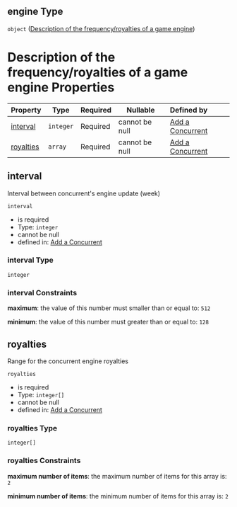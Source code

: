 ## engine Type

`object` ([Description of the frequency/royalties of a game engine](add-concurrent-properties-description-of-the-frequencyroyalties-of-a-game-engine.md))

# Description of the frequency/royalties of a game engine Properties

| Property                | Type      | Required | Nullable       | Defined by                                                                                                                                                                                                                      |
| :---------------------- | --------- | -------- | -------------- | :------------------------------------------------------------------------------------------------------------------------------------------------------------------------------------------------------------------------------ |
| [interval](#interval)   | `integer` | Required | cannot be null | [Add a Concurrent](add-concurrent-properties-description-of-the-frequencyroyalties-of-a-game-engine-properties-interval.md "http&#x3A;//www.city-game-studio.com/add.concurrent.json#/properties/engine/properties/interval")   |
| [royalties](#royalties) | `array`   | Required | cannot be null | [Add a Concurrent](add-concurrent-properties-description-of-the-frequencyroyalties-of-a-game-engine-properties-royalties.md "http&#x3A;//www.city-game-studio.com/add.concurrent.json#/properties/engine/properties/royalties") |

## interval

Interval between concurrent's engine update (week)


`interval`

-   is required
-   Type: `integer`
-   cannot be null
-   defined in: [Add a Concurrent](add-concurrent-properties-description-of-the-frequencyroyalties-of-a-game-engine-properties-interval.md "http&#x3A;//www.city-game-studio.com/add.concurrent.json#/properties/engine/properties/interval")

### interval Type

`integer`

### interval Constraints

**maximum**: the value of this number must smaller than or equal to: `512`

**minimum**: the value of this number must greater than or equal to: `128`

## royalties

Range for the concurrent engine royalties


`royalties`

-   is required
-   Type: `integer[]`
-   cannot be null
-   defined in: [Add a Concurrent](add-concurrent-properties-description-of-the-frequencyroyalties-of-a-game-engine-properties-royalties.md "http&#x3A;//www.city-game-studio.com/add.concurrent.json#/properties/engine/properties/royalties")

### royalties Type

`integer[]`

### royalties Constraints

**maximum number of items**: the maximum number of items for this array is: `2`

**minimum number of items**: the minimum number of items for this array is: `2`
